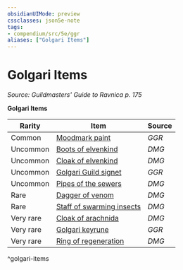 ```yaml
---
obsidianUIMode: preview
cssclasses: json5e-note
tags:
- compendium/src/5e/ggr
aliases: ["Golgari Items"]
---
```

# Golgari Items
*Source: Guildmasters' Guide to Ravnica p. 175* 

**Golgari Items**

| Rarity | Item | Source |
|--------|------|--------|
| Common | [Moodmark paint](2-Mechanics/CLI/items/moodmark-paint-ggr.md) | *GGR* |
| Uncommon | [Boots of elvenkind](2-Mechanics/CLI/items/boots-of-elvenkind.md) | *DMG* |
| Uncommon | [Cloak of elvenkind](2-Mechanics/CLI/items/cloak-of-elvenkind.md) | *DMG* |
| Uncommon | [Golgari Guild signet](2-Mechanics/CLI/items/golgari-guild-signet-ggr.md) | *GGR* |
| Uncommon | [Pipes of the sewers](2-Mechanics/CLI/items/pipes-of-the-sewers.md) | *DMG* |
| Rare | [Dagger of venom](2-Mechanics/CLI/items/dagger-of-venom.md) | *DMG* |
| Rare | [Staff of swarming insects](2-Mechanics/CLI/items/staff-of-swarming-insects.md) | *DMG* |
| Very rare | [Cloak of arachnida](2-Mechanics/CLI/items/cloak-of-arachnida.md) | *DMG* |
| Very rare | [Golgari keyrune](2-Mechanics/CLI/items/golgari-keyrune-ggr.md) | *GGR* |
| Very rare | [Ring of regeneration](2-Mechanics/CLI/items/ring-of-regeneration.md) | *DMG* |
^golgari-items